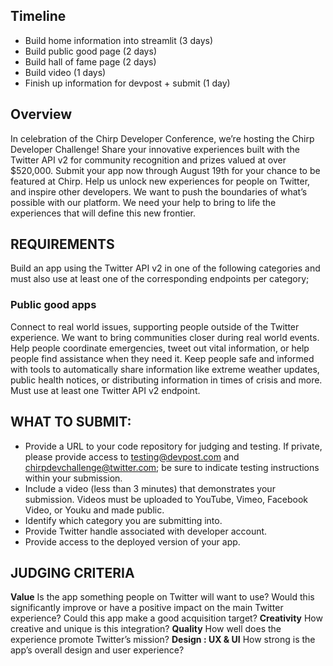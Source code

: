 ## Timeline
- Build home information into streamlit (3 days)
- Build public good page (2 days)
- Build hall of fame page (2 days)
- Build video (1 days)
- Finish up information for devpost + submit (1 day)

## Overview
In celebration of the Chirp Developer Conference, we’re hosting the Chirp Developer Challenge! 
Share your innovative experiences built with the Twitter API v2 for community recognition and prizes valued at over $520,000. Submit your app now through August 19th for your chance to be featured at Chirp. 
Help us unlock new experiences for people on Twitter, and inspire other developers. We want to push the boundaries of what’s possible with our platform. We need your help to bring to life the experiences that will define this new frontier.

## REQUIREMENTS
Build an app using the Twitter API v2 in one of the following categories and must also use at least one of the corresponding endpoints per category;

### Public good apps
Connect to real world issues, supporting people outside of the Twitter experience. We want to bring communities closer during real world events. Help people coordinate emergencies, tweet out vital information, or help people find assistance when they need it. Keep people safe and informed with tools to automatically share information like extreme weather updates, public health notices, or distributing information in times of crisis and more.
Must use at least one Twitter API v2 endpoint.


 
## WHAT TO SUBMIT: 
- Provide a URL to your code repository for judging and testing. If private, please provide access to testing@devpost.com and chirpdevchallenge@twitter.com; be sure to indicate testing instructions within your submission.
- Include a video (less than 3 minutes) that demonstrates your submission. Videos must be uploaded to YouTube, Vimeo, Facebook Video, or Youku and made public.
- Identify which category you are submitting into.
- Provide Twitter handle associated with developer account. 
- Provide access to the deployed version of your app.


## JUDGING CRITERIA
**Value**
Is the app something people on Twitter will want to use? Would this significantly improve or have a positive impact on the main Twitter experience? Could this app make a good acquisition target?
**Creativity**
How creative and unique is this integration?
**Quality**
How well does the experience promote Twitter’s mission?
**Design : UX & UI**
How strong is the app’s overall design and user experience?